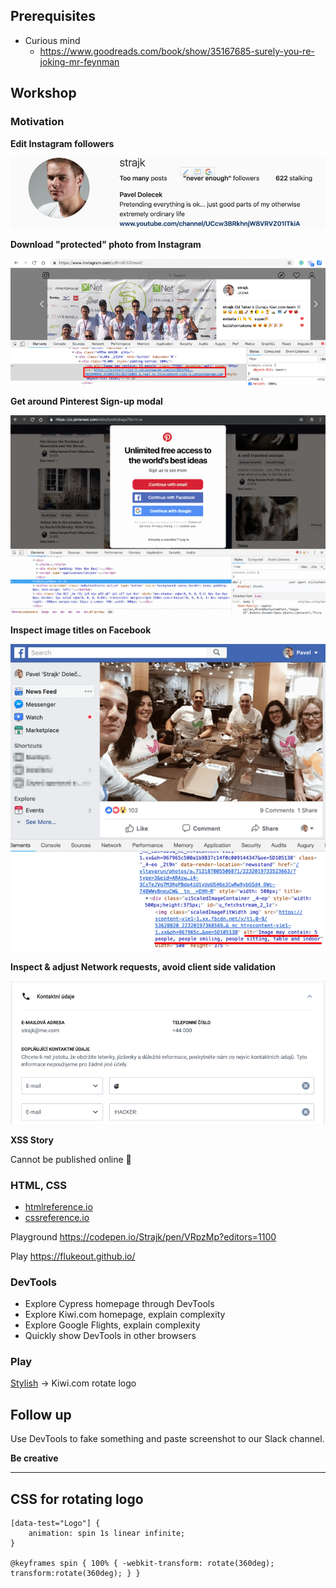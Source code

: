 ## Prerequisites

* Curious mind
  * https://www.goodreads.com/book/show/35167685-surely-you-re-joking-mr-feynman  

## Workshop

### Motivation

**Edit Instagram followers**

![](assets/instagram.png)  

**Download "protected" photo from Instagram**

![](assets/instagram-download.png)
  
**Get around Pinterest Sign-up modal**

![](assets/pinterest.gif)

**Inspect image titles on Facebook**

![](assets/facebook.png)

**Inspect & adjust Network requests, avoid client side validation**

![](assets/kiwi.png)

**XSS Story**

Cannot be published online :troll:


### HTML, CSS

* [htmlreference.io](https://htmlreference.io/)
* [cssreference.io](https://cssreference.io/)

Playground https://codepen.io/Strajk/pen/VRpzMp?editors=1100

Play https://flukeout.github.io/

### DevTools

* Explore Cypress homepage through DevTools
* Explore Kiwi.com homepage, explain complexity
* Explore Google Flights, explain complexity
* Quickly show DevTools in other browsers


### Play

[Stylish](https://chrome.google.com/webstore/detail/stylish-custom-themes-for/fjnbnpbmkenffdnngjfgmeleoegfcffe) -> Kiwi.com rotate logo    
  

## Follow up

Use DevTools to fake something and paste screenshot to our Slack channel.

**Be creative**


---

## CSS for rotating logo

```
[data-test="Logo"] {
    animation: spin 1s linear infinite;
}

@keyframes spin { 100% { -webkit-transform: rotate(360deg); transform:rotate(360deg); } }
``` 
